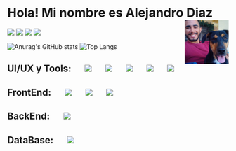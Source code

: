 # Hola! Mi nombre es Alejandro Diaz <img src="https://media.giphy.com/media/hvRJCLFzcasrR4ia7z/giphy.gif" width="35" alt=""> <img align="right" heigth="100" width="100" src="https://github.com/Dev-Alejo/Dev-Alejo/blob/main/mailo.jpeg" />

<img src="https://img.shields.io/badge/Instagram-E4405F?style=for-the-badge&logo=instagram&logoColor=white"/> <img src="https://img.shields.io/badge/Gmail-D14836?style=for-the-badge&logo=gmail&logoColor=white"/> <img src="https://img.shields.io/badge/Stack_Overflow-FE7A16?style=for-the-badge&logo=stack-overflow&logoColor=white"/> <img src="https://img.shields.io/badge/LinkedIn-0077B5?style=for-the-badge&logo=linkedin&logoColor=white"/>

![Anurag's GitHub stats](https://github-readme-stats.vercel.app/api?username=Dev-Alejo&show_icons=true&theme=codeSTACKr)
![Top Langs](https://github-readme-stats.vercel.app/api/top-langs/?username=Dev-Alejo&layout=compact&theme=codeSTACKr)

## UI/UX y Tools: &emsp; <img heigth="20" width="30" src="https://cdn.jsdelivr.net/gh/devicons/devicon/icons/git/git-original.svg" /> &emsp; <img heigth="20" width="30" src="https://i.postimg.cc/SNC7CYCJ/github.png"/> &emsp; <img heigth="20" width="30" src="https://cdn.jsdelivr.net/gh/devicons/devicon/icons/vscode/vscode-original.svg" /> &emsp; <img heigth="20" width="30" src="https://cdn.jsdelivr.net/gh/devicons/devicon/icons/figma/figma-original.svg" /> &emsp; <img heigth="20" width="30" src="https://upload.wikimedia.org/wikipedia/commons/4/45/Notion_app_logo.png" /> 

## FrontEnd: &emsp; <img heigth="20" width="30" src="https://cdn.jsdelivr.net/gh/devicons/devicon/icons/html5/html5-original.svg" /> &emsp; <img heigth="20" width="30" src="https://cdn.jsdelivr.net/gh/devicons/devicon/icons/css3/css3-original.svg" /> &emsp; <img heigth="20" width="30" src="https://cdn.jsdelivr.net/gh/devicons/devicon/icons/javascript/javascript-original.svg" />

## BackEnd: &emsp; <img heigth="25" width="35" src="https://cdn.jsdelivr.net/gh/devicons/devicon/icons/php/php-original.svg" />

## DataBase: &emsp; <img heigth="25" width="35" src="https://cdn.jsdelivr.net/gh/devicons/devicon/icons/mysql/mysql-original-wordmark.svg" />
